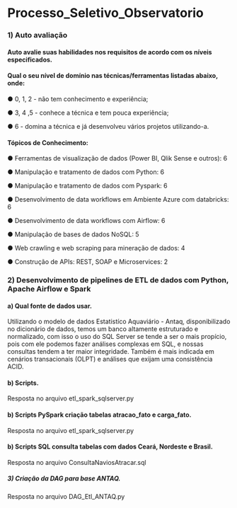 # Processo_Seletivo_Observatorio

<h3> 1) Auto avaliação  </h3> 
<h4> Auto avalie suas habilidades nos requisitos de acordo com os níveis especificados. </h4>

<h4> Qual o seu nível de domínio nas técnicas/ferramentas listadas abaixo, onde:   </h4>

<p> ● 0, 1, 2 - não tem conhecimento e experiência; </p>
<p> ● 3, 4 ,5 - conhece a técnica e tem pouca experiência; </p>
<p> ● 6 - domina a técnica  e já desenvolveu vários projetos utilizando-a. </p>

<h4> Tópicos de Conhecimento: </h4>
<p> ● Ferramentas de visualização de dados (Power BI, Qlik Sense e outros): 6 </p>
<p> ● Manipulação e tratamento de dados com Python: 6 </p>
<p> ● Manipulação e tratamento de dados com Pyspark: 6 </p> 
<p> ● Desenvolvimento de data workflows em Ambiente Azure com databricks: 6 </p>
<p> ● Desenvolvimento de data workflows com Airflow: 6 </p>
<p> ● Manipulação de bases de dados NoSQL: 5 </p>
<p> ● Web crawling e web scraping para mineração de dados: 4 </p>
<p> ● Construção de APIs: REST, SOAP e Microservices: 2 </p>

<h3> 2) Desenvolvimento de pipelines de ETL de dados com Python, Apache Airflow e Spark </h3> 

<h4> a) Qual fonte de dados usar. </h4>

<p> Utilizando o modelo de dados Estatistíco Aquaviário - Antaq, disponibilizado no dicionário de dados, temos um banco altamente estruturado e normalizado, com isso o uso do SQL Server se tende a ser o mais propício, pois com ele podemos fazer análises complexas em SQL, e nossas consultas tendem a ter maior integridade. Também é mais indicada em cenários transacionais (OLPT) e análises que exijam uma consistência ACID. </p>

<h4> b) Scripts. </h4>

<p> Resposta no arquivo etl_spark_sqlserver.py </p>

<h4> b) Scripts PySpark criação tabelas atracao_fato e carga_fato. </h4>

<p> Resposta no arquivo etl_spark_sqlserver.py </p>

<h4> b) Scripts SQL consulta tabelas com dados Ceará, Nordeste e Brasil. </h4>

<p> Resposta no arquivo ConsultaNaviosAtracar.sql </p>

<h5> 3) Criação da DAG para base ANTAQ. </h5>

<p> Resposta no arquivo DAG_Etl_ANTAQ.py </p>
